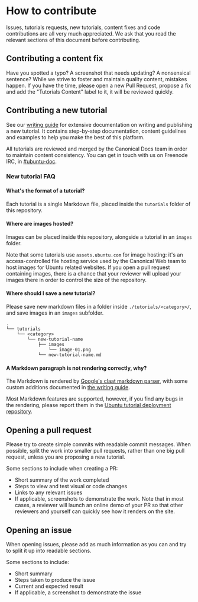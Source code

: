 # How to contribute

Issues, tutorials requests, new tutorials, content fixes and code contributions are all very much appreciated. We ask that you read the relevant sections of this document before contributing.

## Contributing a content fix

Have you spotted a typo? A screenshot that needs updating? A nonsensical sentence? While we strive to foster and maintain quality content, mistakes happen. If you have the time, please open a new Pull Request, propose a fix and add the "Tutorials Content" label to it, it will be reviewed quickly.

## Contributing a new tutorial

See our [writing guide](https://tutorials.ubuntu.com/?q=tutorial+guidelines) for extensive documentation on writing and publishing a new tutorial. It contains step-by-step documentation, content guidelines and examples to help you make the best of this platform. 

All tutorials are reviewed and merged by the Canonical Docs team in order to maintain content consistency. You can get in touch with us on Freenode IRC, in [#ubuntu-doc](http://webchat.freenode.net/?channels=ubuntu-doc).

### New tutorial FAQ

#### What's the format of a tutorial?

Each tutorial is a single Markdown file, placed inside the `tutorials` folder of this repository.

#### Where are images hosted?

Images can be placed inside this repository, alongside a tutorial in an `images` folder.

Note that some tutorials use `assets.ubuntu.com` for image hosting: it's an access-controlled file hosting service used by the Canonical Web team to host images for Ubuntu related websites. If you open a pull request containing images, there is a chance that your reviewer will upload your images there in order to control the size of the repository.

#### Where should I save a new tutorial?

Please save new markdown files in a folder inside `./tutorials/<category>/`, and save images in an `images` subfolder.

```
.
└── tutorials
    └── <category>
        └── new-tutorial-name
            ├── images
                └── image-01.png
            └── new-tutorial-name.md
```

#### A Markdown paragraph is not rendering correctly, why?

The Markdown is rendered by [Google's claat markdown parser](https://github.com/googlecodelabs/tools/tree/master/claat/parser/md), with some custom additions documented in [the writing guide](https://tutorials.ubuntu.com/tutorial/tutorial-guidelines#6).

Most Markdown features are supported, however, if you find any bugs in the rendering, please report them in the [Ubuntu tutorial deployment repository](https://github.com/ubuntu/tutorial-deployment).

## Opening a pull request

Please try to create simple commits with readable commit messages. When possible, split the work into smaller pull requests, rather than one big pull request, unless you are proposing a new tutorial.

Some sections to include when creating a PR:
 - Short summary of the work completed
 - Steps to view and test visual or code changes
 - Links to any relevant issues
 - If applicable, screenshots to demonstrate the work. Note that in most cases, a reviewer will launch an online demo of your PR so that other reviewers and yourself can quickly see how it renders on the site.

## Opening an issue

When opening issues, please add as much information as you can and try to split it up into readable sections.

Some sections to include:
 - Short summary
 - Steps taken to produce the issue
 - Current and expected result
 - If applicable, a screenshot to demonstrate the issue
